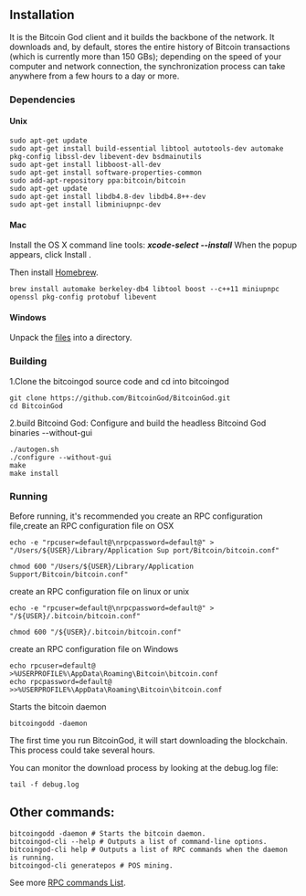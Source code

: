 ## Installation

It is the Bitcoin God client and it builds the backbone of the network. It downloads and, by default, stores the entire history of Bitcoin transactions (which is currently more than 150 GBs); depending on the speed of your computer and network connection, the synchronization process can take anywhere from a few hours to a day or more. ### Dependencies#### Unix		sudo apt-get update 	sudo apt-get install build-essential libtool autotools-dev automake pkg-config libssl-dev libevent-dev bsdmainutils	sudo apt-get install libboost-all-dev	sudo apt-get install software-properties-common	sudo add-apt-repository ppa:bitcoin/bitcoin	sudo apt-get update	sudo apt-get install libdb4.8-dev libdb4.8++-dev	sudo apt-get install libminiupnpc-dev#### MacInstall the OS X command line tools:***xcode-select --install***  When the popup appears, click Install . Then install [Homebrew](https://brew.sh/).			brew install automake berkeley-db4 libtool boost --c++11 miniupnpc openssl pkg-config protobuf libevent#### WindowsUnpack the [files](https://github.com/BitcoinGod/BitcoinGod/releases/download/v0.1.0.0/bitcoingod-v0.1.0.0-binary-win64.zip) into a directory.### Building1.Clone the bitcoingod source code and cd into bitcoingod		git clone https://github.com/BitcoinGod/BitcoinGod.git 	cd BitcoinGod 2.build Bitcoind God: Configure and build the headless Bitcoind God binaries --without-gui 		./autogen.sh 	./configure --without-gui 	make 	make install### RunningBefore running, it's recommended you create an RPC configuration file,create an RPC configuration file on OSX	echo -e "rpcuser=default@\nrpcpassword=default@" > "/Users/${USER}/Library/Application Sup port/Bitcoin/bitcoin.conf"
	chmod 600 "/Users/${USER}/Library/Application Support/Bitcoin/bitcoin.conf"
create an RPC configuration file on linux or unix	echo -e "rpcuser=default@\nrpcpassword=default@" > "/${USER}/.bitcoin/bitcoin.conf"	chmod 600 "/${USER}/.bitcoin/bitcoin.conf"
create an RPC configuration file on Windows	echo rpcuser=default@ >%USERPROFILE%\AppData\Roaming\Bitcoin\bitcoin.conf		echo rpcpassword=default@ >>%USERPROFILE%\AppData\Roaming\Bitcoin\bitcoin.conf	Starts the bitcoin daemon		bitcoingodd -daemonThe first time you run BitcoinGod, it will start downloading the blockchain. This process could take several hours.

You can monitor the download process by looking at the debug.log file:		tail -f debug.log
	
	## Other commands:	bitcoingodd -daemon # Starts the bitcoin daemon.
	bitcoingod-cli --help # Outputs a list of command-line options.
	bitcoingod-cli help # Outputs a list of RPC commands when the daemon is running.	bitcoingod-cli generatepos # POS mining.
	
See more [RPC commands List](https://github.com/BitcoinGod/BitcoinGod/blob/master/doc/RPC_LIST.md).